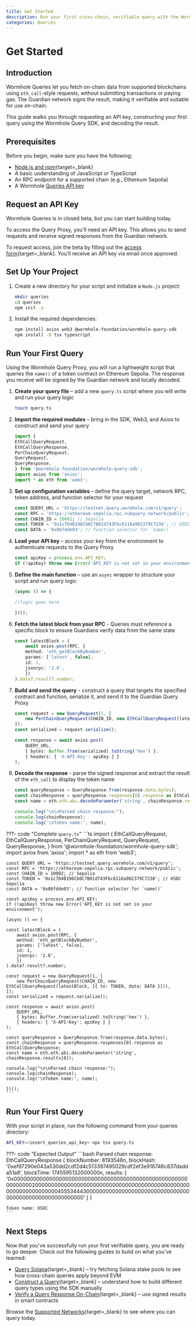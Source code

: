 ```yaml
---
title: Get Started
description: Run your first cross-chain, verifiable query with the Wormhole Queries SDK and Proxy, using eth_call to fetch token metadata.
categories: Queries
---
```


# Get Started

## Introduction

Wormhole Queries let you fetch on-chain data from supported blockchains using `eth_call`-style requests, without submitting transactions or paying gas. The Guardian network signs the result, making it verifiable and suitable for use on-chain.

This guide walks you through requesting an API key, constructing your first query using the Wormhole Query SDK, and decoding the result.

## Prerequisites

Before you begin, make sure you have the following:

 - [Node.js and npm](https://docs.npmjs.com/downloading-and-installing-node-js-and-npm){target=\_blank} 
 - A basic understanding of JavaScript or TypeScript
 - An RPC endpoint for a supported chain (e.g., Ethereum Sepolia)
 - A Wormhole [Queries API key](#request-an-api-key)

## Request an API Key

Wormhole Queries is in closed beta, but you can start building today.

To access the Query Proxy, you’ll need an API key. This allows you to send requests and receive signed responses from the Guardian network.

To request access, join the beta by filling out the [access form](https://forms.clickup.com/45049775/f/1aytxf-10244/JKYWRUQ70AUI99F32Q){target=\_blank}. You’ll receive an API key via email once approved.

## Set Up Your Project

1. Create a new directory for your script and initialize a `Node.js` project:

    ```bash
    mkdir queries
    cd queries
    npm init -y
    ```

2. Install the required dependencies:

    ```bash
    npm install axios web3 @wormhole-foundation/wormhole-query-sdk
    npm install -D tsx typescript
    ```

## Run Your First Query

Using the Wormhole Query Proxy, you will run a lightweight script that queries the `name()` of a token contract on Ethereum Sepolia. The response you receive will be signed by the Guardian network and locally decoded.

1. **Create your query file** – add a new `query.ts` script where you will write and run your query logic

    ```bash
    touch query.ts
    ```

2. **Import the required modules** – bring in the SDK, Web3, and Axios to construct and send your query

    ```typescript
    import {
    EthCallQueryRequest,
    EthCallQueryResponse,
    PerChainQueryRequest,
    QueryRequest,
    QueryResponse,
    } from '@wormhole-foundation/wormhole-query-sdk';
    import axios from 'axios';
    import * as eth from 'web3';
    ```

3.  **Set up configuration variables** – define the query target, network RPC, token address, and function selector for your request

    ```ts
    const QUERY_URL = 'https://testnet.query.wormhole.com/v1/query';
    const RPC = 'https://ethereum-sepolia.rpc.subquery.network/public';
    const CHAIN_ID = 10002; // Sepolia
    const TOKEN = '0x1c7D4B196Cb0C7B01d743Fbc6116a902379C7238'; // USDC Contract on Sepolia
    const DATA = '0x06fdde03'; // function selector for `name()`
    ```

4. **Load your API key** – access your key from the environment to authenticate requests to the Query Proxy

    ```ts
    const apiKey = process.env.API_KEY;
    if (!apiKey) throw new Error('API_KEY is not set in your environment');
    ```

5. **Define the main function** – use an `async` wrapper to structure your script and run query logic

    ```ts
    (async () => {

    //logic goes here
    
    })();
    ```

6. **Fetch the latest block from your RPC** - Queries must reference a specific block to ensure Guardians verify data from the same state

    ```ts
    const latestBlock = (
        await axios.post(RPC, {
        method: 'eth_getBlockByNumber',
        params: ['latest', false],
        id: 1,
        jsonrpc: '2.0',
        })
    ).data?.result?.number;
    ```

7. **Build and send the query** - construct a query that targets the specified contract and function, serialize it, and send it to the Guardian Query Proxy

    ```ts
    const request = new QueryRequest(1, [
        new PerChainQueryRequest(CHAIN_ID, new EthCallQueryRequest(latestBlock, [{ to: TOKEN, data: DATA }])),
    ]);
    const serialized = request.serialize();

    const response = await axios.post(
        QUERY_URL,
        { bytes: Buffer.from(serialized).toString('hex') },
        { headers: { 'X-API-Key': apiKey } }
    );
    ```

8. **Decode the response** - parse the signed response and extract the result of the `eth_call` to display the token name

    ```ts
    const queryResponse = QueryResponse.from(response.data.bytes);
    const chainResponse = queryResponse.responses[0].response as EthCallQueryResponse;
    const name = eth.eth.abi.decodeParameter('string', chainResponse.results[0]);

    console.log("\n\nParsed chain response:");
    console.log(chainResponse);
    console.log('\nToken name:', name);
    ```

???- code "Complete `query.ts`"
    ```ts
    import {
    EthCallQueryRequest,
    EthCallQueryResponse,
    PerChainQueryRequest,
    QueryRequest,
    QueryResponse,
    } from '@wormhole-foundation/wormhole-query-sdk';
    import axios from 'axios';
    import * as eth from 'web3';

    const QUERY_URL = 'https://testnet.query.wormhole.com/v1/query';
    const RPC = 'https://ethereum-sepolia.rpc.subquery.network/public';
    const CHAIN_ID = 10002; // Sepolia
    const TOKEN = '0x1c7D4B196Cb0C7B01d743Fbc6116a902379C7238'; // USDC Sepolia
    const DATA = '0x06fdde03'; // function selector for `name()`

    const apiKey = process.env.API_KEY;
    if (!apiKey) throw new Error('API_KEY is not set in your environment');

    (async () => {

    const latestBlock = (
        await axios.post(RPC, {
        method: 'eth_getBlockByNumber',
        params: ['latest', false],
        id: 1,
        jsonrpc: '2.0',
        })
    ).data?.result?.number;

    const request = new QueryRequest(1, [
        new PerChainQueryRequest(CHAIN_ID, new EthCallQueryRequest(latestBlock, [{ to: TOKEN, data: DATA }])),
    ]);
    const serialized = request.serialize();

    const response = await axios.post(
        QUERY_URL,
        { bytes: Buffer.from(serialized).toString('hex') },
        { headers: { 'X-API-Key': apiKey } }
    );

    const queryResponse = QueryResponse.from(response.data.bytes);
    const chainResponse = queryResponse.responses[0].response as EthCallQueryResponse;
    const name = eth.eth.abi.decodeParameter('string', chainResponse.results[0]);

    console.log("\n\nParsed chain response:");
    console.log(chainResponse);
    console.log('\nToken name:', name);

    })();
    ```

## Run Your First Query

With your script in place, run the following command from your queries directory:

```bash
API_KEY=<insert_queries_api_key> npx tsx query.ts
```

???- code "Expected Output"
    ```bash
    Parsed chain response:
    EthCallQueryResponse {
    blockNumber: 8193548n,
    blockHash: '0xef97290e043a530dd2cdf2d4c513397495029cdf2ef3e916746c837dadda51a8',
    blockTime: 1745595132000000n,
    results: [
        '0x000000000000000000000000000000000000000000000000000000000000002000000000000000000000000000000000000000000000000000000000000000045553444300000000000000000000000000000000000000000000000000000000'
    ]
    }

    Token name: USDC
    ```

## Next Steps

Now that you've successfully run your first verifiable query, you are ready to go deeper. Check out the following guides to build on what you've learned:

 - [Query Solana](https://github.com/wormhole-foundation/demo-queries-ts/blob/main/src/query_solana_stake_pool.ts){target=\_blank} – try fetching Solana stake pools to see how cross-chain queries apply beyond EVM
 - [Construct a Query](){target=\_blank} – understand how to build different query types using the SDK manually
 - [Verify a Query Response On-Chain](){target=\_blank} – use signed results in smart contracts

Browse the [Supported Networks](){target=\_blank} to see where you can query today.

